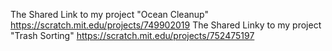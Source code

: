 The Shared Link to my project "Ocean Cleanup" https://scratch.mit.edu/projects/749902019
The Shared Linky to my project "Trash Sorting" https://scratch.mit.edu/projects/752475197
